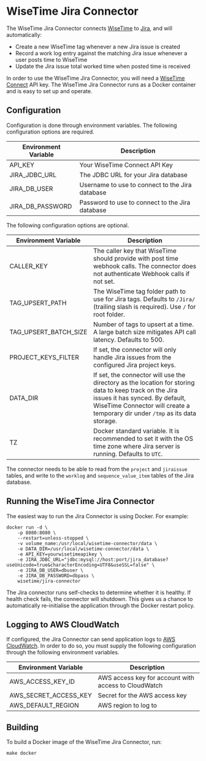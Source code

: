 # WiseTime Jira Connector

The WiseTime Jira Connector connects [WiseTime](https://wisetime.io) to [Jira](https://www.atlassian.com/software/jira), and will automatically:

* Create a new WiseTime tag whenever a new Jira issue is created
* Record a work log entry against the matching Jira issue whenever a user posts time to WiseTime
* Update the Jira issue total worked time when posted time is received

In order to use the WiseTime Jira Connector, you will need a [WiseTime Connect](https://wisetime.io/docs/connect/) API key. The WiseTime Jira Connector runs as a Docker container and is easy to set up and operate.

## Configuration

Configuration is done through environment variables. The following configuration options are required.

| Environment Variable  | Description                                     |
| --------------------  | ----------------------------------------------- |
| API_KEY               | Your WiseTime Connect API Key                   |
| JIRA_JDBC_URL         | The JDBC URL for your Jira database             |
| JIRA_DB_USER          | Username to use to connect to the Jira database |
| JIRA_DB_PASSWORD      | Password to use to connect to the Jira database |

The following configuration options are optional.


| Environment Variable  | Description                                                                                                                                                                                                                |
| --------------------- | ---------------------------------------------------------------------------------------------------------------------------------------------------------------------------------------------------------------------------|
| CALLER_KEY            | The caller key that WiseTime should provide with post time webhook calls. The connector does not authenticate Webhook calls if not set.                                                                                    |
| TAG_UPSERT_PATH       | The WiseTime tag folder path to use for Jira tags. Defaults to `/Jira/` (trailing slash is required). Use `/` for root folder.                                                                                             |
| TAG_UPSERT_BATCH_SIZE | Number of tags to upsert at a time. A large batch size mitigates API call latency. Defaults to 500.                                                                                                                        |
| PROJECT_KEYS_FILTER   | If set, the connector will only handle Jira issues from the configured Jira project keys.                                                                                                                                  |
| DATA_DIR              | If set, the connector will use the directory as the location for storing data to keep track on the Jira issues it has synced. By default, WiseTime Connector will create a temporary dir under `/tmp` as its data storage. |
| TZ                    | Docker standard variable. It is recommended to set it with the OS time zone where Jira server is running. Defaults to `UTC`.                                                                                               |

The connector needs to be able to read from the `project` and `jiraissue` tables, and write to the `worklog` and `sequence_value_item` tables of the Jira database.

## Running the WiseTime Jira Connector

The easiest way to run the Jira Connector is using Docker. For example:

```text
docker run -d \
    -p 8080:8080 \
    --restart=unless-stopped \
    -v volume_name:/usr/local/wisetime-connector/data \
    -e DATA_DIR=/usr/local/wisetime-connector/data \
    -e API_KEY=yourwisetimeapikey \
    -e JIRA_JDBC_URL="jdbc:mysql://host:port/jira_database?useUnicode=true&characterEncoding=UTF8&useSSL=false" \
    -e JIRA_DB_USER=dbuser \
    -e JIRA_DB_PASSWORD=dbpass \
    wisetime/jira-connector
```

The Jira connector runs self-checks to determine whether it is healthy. If health check fails, the connector will shutdown. This gives us a chance to automatically re-initialise the application through the Docker restart policy.

## Logging to AWS CloudWatch

If configured, the Jira Connector can send application logs to [AWS CloudWatch](https://aws.amazon.com/cloudwatch/). In order to do so, you must supply the following configuration through the following environment variables.

| Environment Variable  | Description                                          |
| --------------------- | ---------------------------------------------------- |
| AWS_ACCESS_KEY_ID     | AWS access key for account with access to CloudWatch |
| AWS_SECRET_ACCESS_KEY | Secret for the AWS access key                        |
| AWS_DEFAULT_REGION    | AWS region to log to                                 |

## Building

To build a Docker image of the WiseTime Jira Connector, run:

```text
make docker
```
